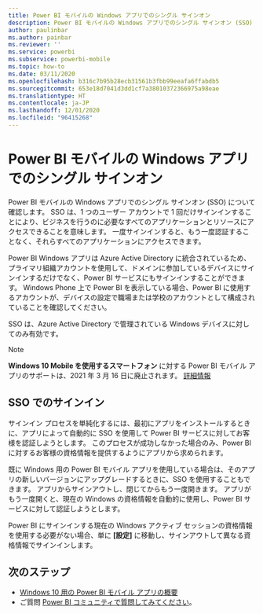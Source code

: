 ```yaml
---
title: Power BI モバイルの Windows アプリでのシングル サインオン
description: Power BI モバイルの Windows アプリでのシングル サインオン (SSO) について確認します。 SSO は、1 つのユーザー アカウントで 1 回だけサインインすることにより、ビジネスを行うのに必要なすべてのアプリケーションとリソースにアクセスできることを意味します。
author: paulinbar
ms.author: painbar
ms.reviewer: ''
ms.service: powerbi
ms.subservice: powerbi-mobile
ms.topic: how-to
ms.date: 03/11/2020
ms.openlocfilehash: b316c7b95b28ecb31561b3fbb99eeafa6ffabdb5
ms.sourcegitcommit: 653e18d7041d3dd1cf7a38010372366975a98eae
ms.translationtype: HT
ms.contentlocale: ja-JP
ms.lasthandoff: 12/01/2020
ms.locfileid: "96415268"
---
```

# <a name="single-sign-on-in-the-power-bi-mobile-windows-app"></a>Power BI モバイルの Windows アプリでのシングル サインオン

Power BI モバイルの Windows アプリでのシングル サインオン (SSO) について確認します。 SSO は、1 つのユーザー アカウントで 1 回だけサインインすることにより、ビジネスを行うのに必要なすべてのアプリケーションとリソースにアクセスできることを意味します。 一度サインインすると、もう一度認証することなく、それらすべてのアプリケーションにアクセスできます。 

Power BI Windows アプリは Azure Active Directory に統合されているため、プライマリ組織アカウントを使用して、ドメインに参加しているデバイスにサインインするだけでなく、Power BI サービスにもサインインすることができます。 Windows Phone 上で Power BI を表示している場合、Power BI に使用するアカウントが、デバイスの設定で職場または学校のアカウントとして構成されていることを確認してください。  

SSO は、Azure Active Directory で管理されている Windows デバイスに対してのみ有効です。

>[!NOTE]
>**Windows 10 Mobile を使用するスマートフォン** に対する Power BI モバイル アプリのサポートは、2021 年 3 月 16 日に廃止されます。 [詳細情報](/legal/powerbi/powerbi-mobile/power-bi-mobile-app-end-of-support-for-windows-phones)

## <a name="sign-in-with-sso"></a>SSO でのサインイン

サインイン プロセスを単純化するには、最初にアプリをインストールするときに、アプリによって自動的に SSO を使用して Power BI サービスに対してお客様を認証しようとします。 このプロセスが成功しなかった場合のみ、Power BI に対するお客様の資格情報を提供するようにアプリから求められます。  

既に Windows 用の Power BI モバイル アプリを使用している場合は、そのアプリの新しいバージョンにアップグレードするときに、SSO を使用することもできます。 アプリからサインアウトし、閉じてからもう一度開きます。 アプリがもう一度開くと、現在の Windows の資格情報を自動的に使用し、Power BI サービスに対して認証しようとします。 

Power BI にサインインする現在の Windows アクティブ セッションの資格情報を使用する必要がない場合、単に **[設定]** に移動し、サインアウトして異なる資格情報でサインインします。 
 
## <a name="next-steps"></a>次のステップ

- [Windows 10 用の Power BI モバイル アプリの概要](mobile-windows-10-phone-app-get-started.md)
- ご質問 [Power BI コミュニティで質問してみてください](https://community.powerbi.com/)。
